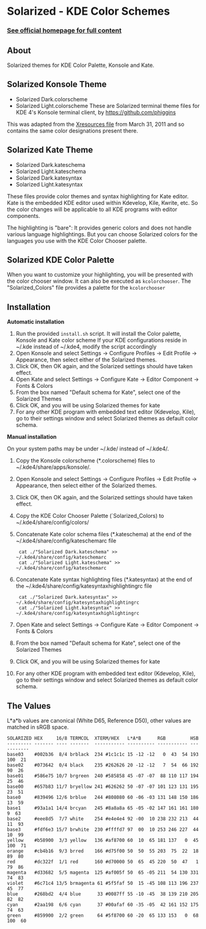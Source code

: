 Solarized - KDE Color Schemes
======================================

### [See official homepage for full content](http://ethanschoonover.com/solarized)

About
-----

Solarized themes for KDE Color Palette, Konsole and Kate. 

Solarized Konsole Theme
-----------------------

* Solarized Dark.colorscheme
* Solarized Light.colorscheme 
These are Solarized terminal theme files for KDE 4's Konsole terminal client, by 
https://github.com/phiggins

This was adapted
from the [Xresources file](https://github.com/altercation/solarized/blob/9f1ba40686ccbf54f10851d4f1a14830fa543ae9/xresources-colors-solarized/Xresources) from March 31, 2011 and so contains the same color 
designations present there.

Solarized Kate Theme
--------------------

* Solarized Dark.kateschema 
* Solarized Light.kateschema
* Solarized Dark.katesyntax
* Solarized Light.katesyntax

These files provide color themes and syntax highlighting for Kate editor.
Kate is the embedded KDE editor used within Kdevelop, Kile, Kwrite, etc.
So the color changes will be applicable to all KDE programs with editor
components.

The highlighting is "bare": It provides generic colors and does not handle various language highlightings.
But you can choose Solarized colors for the languages you use with the KDE Color Chooser palette.

Solarized KDE Color Palette
---------------------------

When you want to customize your highlighting, you will be presented with the color chooser
window. It can also be executed as `kcolorchooser`.
The "Solarized\_Colors" file provides a palette for the `kcolorchooser`

Installation
------------

**Automatic installation**

1. Run the provided `install.sh` script. It will install the Color palette, Konsole and Kate color scheme If your KDE configurations reside in ~/.kde instead of ~/.kde4, modify the script accordingly
2. Open Konsole and select Settings -> Configure Profiles -> Edit Profile -> Appearance, then select either of the Solarized themes.
3. Click OK, then OK again, and the Solarized settings should have taken effect.
4. Open Kate and select Settings -> Configure Kate -> Editor Component -> Fonts & Colors
5. From the box named "Default schema for Kate", select one of the Solarized Themes
6. Click OK, and you will be using Solarized themes for kate
7. For any other KDE program with embedded text editor (Kdevelop, Kile), go to their settings window and select Solarized themes as default color schema.

**Manual installation**

On your system paths may be under ~/.kde/ instead of ~/.kde4/.

1. Copy the Konsole colorscheme (\*.colorscheme) files to ~/.kde4/share/apps/konsole/. 
2. Open Konsole and select Settings -> Configure Profiles -> Edit Profile -> Appearance, then select either of the Solarized themes.
3. Click OK, then OK again, and the Solarized settings should have taken effect.
4. Copy the KDE Color Chooser Palette (`Solarized_Colors) to ~/.kde4/share/config/colors/
5. Concatenate Kate color schema files (\*.kateschema) at the end of the ~/.kde4/share/config/kateschemarc file

        cat ./"Solarized Dark.kateschema" >> ~/.kde4/share/config/kateschemarc
        cat ./"Solarized Light.kateschema" >> ~/.kde4/share/config/kateschemarc

6. Concatenate Kate syntax highlighting files (\*.katesyntax) at the end of the ~/.kde4/share/config/katesyntaxhighlightingrc file

        cat ./"Solarized Dark.katesyntax" >> ~/.kde4/share/config/katesyntaxhighlightingrc
        cat ./"Solarized Light.katesyntax" >> ~/.kde4/share/config/katesyntaxhighlightingrc

7. Open Kate and select Settings -> Configure Kate -> Editor Component -> Fonts & Colors
8. From the box named "Default schema for Kate", select one of the Solarized Themes
9. Click OK, and you will be using Solarized themes for kate
10. For any other KDE program with embedded text editor (Kdevelop, Kile), go to their settings window and select Solarized themes as default color schema.

The Values
----------

L\*a\*b values are canonical (White D65, Reference D50), other values are 
matched in sRGB space.

    SOLARIZED HEX     16/8 TERMCOL  XTERM/HEX   L*A*B      RGB         HSB
    --------- ------- ---- -------  ----------- ---------- ----------- -----------
    base03    #002b36  8/4 brblack  234 #1c1c1c 15 -12 -12   0  43  54 193 100  21
    base02    #073642  0/4 black    235 #262626 20 -12 -12   7  54  66 192  90  26
    base01    #586e75 10/7 brgreen  240 #585858 45 -07 -07  88 110 117 194  25  46
    base00    #657b83 11/7 bryellow 241 #626262 50 -07 -07 101 123 131 195  23  51
    base0     #839496 12/6 brblue   244 #808080 60 -06 -03 131 148 150 186  13  59
    base1     #93a1a1 14/4 brcyan   245 #8a8a8a 65 -05 -02 147 161 161 180   9  63
    base2     #eee8d5  7/7 white    254 #e4e4e4 92 -00  10 238 232 213  44  11  93
    base3     #fdf6e3 15/7 brwhite  230 #ffffd7 97  00  10 253 246 227  44  10  99
    yellow    #b58900  3/3 yellow   136 #af8700 60  10  65 181 137   0  45 100  71
    orange    #cb4b16  9/3 brred    166 #d75f00 50  50  55 203  75  22  18  89  80
    red       #dc322f  1/1 red      160 #d70000 50  65  45 220  50  47   1  79  86
    magenta   #d33682  5/5 magenta  125 #af005f 50  65 -05 211  54 130 331  74  83
    violet    #6c71c4 13/5 brmagenta 61 #5f5faf 50  15 -45 108 113 196 237  45  77
    blue      #268bd2  4/4 blue      33 #0087ff 55 -10 -45  38 139 210 205  82  82
    cyan      #2aa198  6/6 cyan      37 #00afaf 60 -35 -05  42 161 152 175  74  63
    green     #859900  2/2 green     64 #5f8700 60 -20  65 133 153   0  68 100  60
